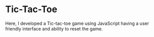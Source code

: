 # Tic-Tac-Toe
Here, I developed a Tic-tac-toe game using JavaScript having a user friendly interface and ability to reset the game.
